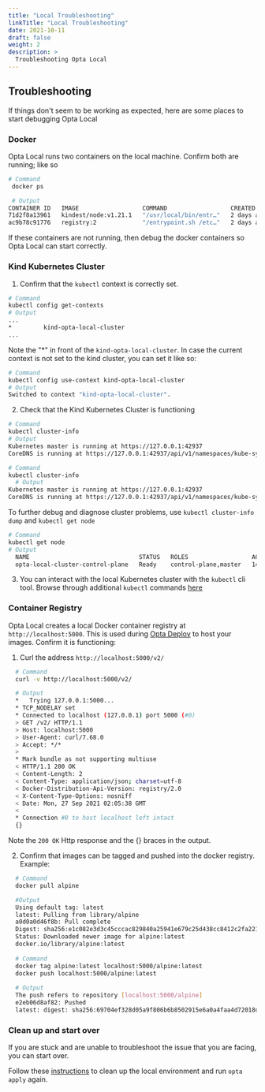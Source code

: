 ```yaml
---
title: "Local Troubleshooting"
linkTitle: "Local Troubleshooting"
date: 2021-10-11
draft: false
weight: 2
description: >
  Troubleshooting Opta Local
---
```


## Troubleshooting

If things don't seem to be working as expected, here are some places to start debugging Opta Local

### Docker

Opta Local runs two containers on the local machine. Confirm both are running; like so

```bash
# Command
 docker ps

 # Output
CONTAINER ID   IMAGE                  COMMAND                  CREATED      STATUS        PORTS                                                                    NAMES
71d2f8a13961   kindest/node:v1.21.1   "/usr/local/bin/entr…"   2 days ago   Up 10 hours   0.0.0.0:8080->80/tcp, 0.0.0.0:6443->443/tcp, 127.0.0.1:39499->6443/tcp   opta-local-cluster-control-plane
ac9b78c91776   registry:2             "/entrypoint.sh /etc…"   2 days ago   Up 10 hours   127.0.0.1:5000->5000/tcp                                                 opta-local-registry

```

If these containers are not running, then debug the docker containers so Opta Local can start correctly.

### Kind Kubernetes Cluster

1. Confirm that the `kubectl` context is correctly set.
   
``` bash
# Command
kubectl config get-contexts  
# Output
...
*         kind-opta-local-cluster                                        kind-opta-local-cluster                                        kind-opta-local-cluster     
...
```
  Note the "*" in front of the `kind-opta-local-cluster`. In case the current context is not set to the kind cluster, you can set it like so:

```bash
# Command
kubectl config use-context kind-opta-local-cluster
# Output
Switched to context "kind-opta-local-cluster".
```

2. Check that the Kind Kubernetes Cluster is functioning
```bash  
# Command
kubectl cluster-info
# Output
Kubernetes master is running at https://127.0.0.1:42937
CoreDNS is running at https://127.0.0.1:42937/api/v1/namespaces/kube-system/services/kube-dns:dns/proxy

# Command
kubectl cluster-info
  # Output
Kubernetes master is running at https://127.0.0.1:42937
CoreDNS is running at https://127.0.0.1:42937/api/v1/namespaces/kube-system/services/kube-dns:dns/proxy
```

To further debug and diagnose cluster problems, use `kubectl cluster-info dump` and `kubectl get node`

```bash
# Command
kubectl get node
# Output
  NAME                               STATUS   ROLES                  AGE   VERSION
  opta-local-cluster-control-plane   Ready    control-plane,master   14m   v1.21.1
```
3. You can interact with the local Kubernetes cluster with the `kubectl` cli tool. Browse through additional  `kubectl` commands [here](https://kubernetes.io/docs/reference/kubectl/cheatsheet/)

### Container Registry

Opta Local creates a local Docker container registry at `http://localhost:5000`. This is used during [Opta Deploy](/features/continuous_deployment/) to host your images. Confirm it is functioning:

  1. Curl the address `http://localhost:5000/v2/`
```bash
  # Command
  curl -v http://localhost:5000/v2/ 

  # Output
  *   Trying 127.0.0.1:5000...
  * TCP_NODELAY set
  * Connected to localhost (127.0.0.1) port 5000 (#0)
  > GET /v2/ HTTP/1.1
  > Host: localhost:5000
  > User-Agent: curl/7.68.0
  > Accept: */*
  > 
  * Mark bundle as not supporting multiuse
  < HTTP/1.1 200 OK
  < Content-Length: 2
  < Content-Type: application/json; charset=utf-8
  < Docker-Distribution-Api-Version: registry/2.0
  < X-Content-Type-Options: nosniff
  < Date: Mon, 27 Sep 2021 02:05:38 GMT
  < 
  * Connection #0 to host localhost left intact
  {}

```

Note the `200 OK` Http response and the {} braces in the output.
  
  2. Confirm that images can be tagged and pushed into the docker registry. Example:
     
```bash
  # Command
  docker pull alpine

  #Output
  Using default tag: latest
  latest: Pulling from library/alpine
  a0d0a0d46f8b: Pull complete 
  Digest: sha256:e1c082e3d3c45cccac829840a25941e679c25d438cc8412c2fa221cf1a824e6a
  Status: Downloaded newer image for alpine:latest
  docker.io/library/alpine:latest
  
  # Command
  docker tag alpine:latest localhost:5000/alpine:latest
  docker push localhost:5000/alpine:latest 
  
  # Output
  The push refers to repository [localhost:5000/alpine]
  e2eb06d8af82: Pushed 
  latest: digest: sha256:69704ef328d05a9f806b6b8502915e6a0a4faa4d72018dc42343f511490daf8a size: 528
```

### Clean up and start over

If you are stuck and are unable to troubleshoot the issue that you are facing, you can start over.

Follow these [instructions](/getting-started/local/#uninstallation-and-cleanup) to clean up the local environment and run `opta apply` again.